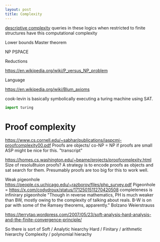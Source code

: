 ```yaml
---
layout: post
title: Complexity
---
```


[descriptive complexity](https://en.wikipedia.org/wiki/Descriptive_complexity_theory) queries in these logics when restricted to finite structures have this computational complexity

Lower bounds
Master theorem

NP
PSPACE

Reductions

<https://en.wikipedia.org/wiki/P_versus_NP_problem>

Language

<https://en.wikipedia.org/wiki/Blum_axioms>

cook-levin is basically symbolically executing a turing machine using SAT.

```python
import turing

```

# Proof complexity
<https://www.cs.cornell.edu/~sabhar/publications/iaspcmi-proofcomplexity00.pdf>
Proofs are objects/
co-NP = NP if proofs are small
ASP might be nice for this.
"transcript"

<https://homes.cs.washington.edu/~beame/projects/proofcomplexity.html>
 Size of resolu8tuion proofs?
A strategy is to encode proofs as objects and sat search for them. Presumably proofs are too big for this to work well.

Weak pigeonhole
<https://people.cs.uchicago.edu/~razborov/files/php_survey.pdf>
Pigeonhole =
<https://x.com/codydroux/status/1712501511270420508> completeness is infinirary pigeonhole "Though in reverse mathematics, PH is much weaker than BW, mostly owing to the complexity of talking about reals. B-W is on par with some of the Ramsey theorems, apparently." Bolzano Weierstrauss

<https://terrytao.wordpress.com/2007/05/23/soft-analysis-hard-analysis-and-the-finite-convergence-principle/>

So there is sort of Soft / Analytic hiearchy
Hard / Finitary / arithmetic hierarchy
Complexity / polynomial hierachy
